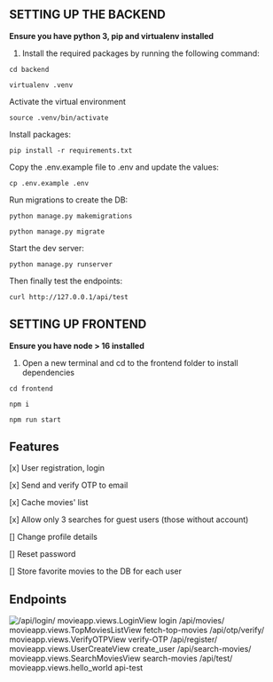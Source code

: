 ## SETTING UP THE BACKEND

**Ensure you have python 3, pip and virtualenv installed**

1. Install the required packages by running the following command:

```
cd backend
```

```
virtualenv .venv
```

Activate the virtual environment

```
source .venv/bin/activate
```

Install packages:

```
pip install -r requirements.txt
```

Copy the .env.example file to .env and update the values:

```
cp .env.example .env
```

Run migrations to create the DB:

```
python manage.py makemigrations
```

```
python manage.py migrate
```

Start the dev server:

```
python manage.py runserver
```

Then finally test the endpoints:

```
curl http://127.0.0.1/api/test
```

## SETTING UP FRONTEND

**Ensure you have node > 16 installed**

1. Open a new terminal and cd to the frontend folder to install dependencies

```
cd frontend
```

```
npm i
```

```
npm run start
```

## Features

[x] User registration, login

[x] Send and verify OTP to email

[x] Cache movies' list

[x] Allow only 3 searches for guest users (those without account)

[] Change profile details

[] Reset password

[] Store favorite movies to the DB for each user

## Endpoints

![/api/login/	movieapp.views.LoginView	login
/api/movies/	movieapp.views.TopMoviesListView	fetch-top-movies
/api/otp/verify/	movieapp.views.VerifyOTPView	verify-OTP
/api/register/	movieapp.views.UserCreateView	create_user
/api/search-movies/	movieapp.views.SearchMoviesView	search-movies
/api/test/	movieapp.views.hello_world	api-test](endpoints.png)
